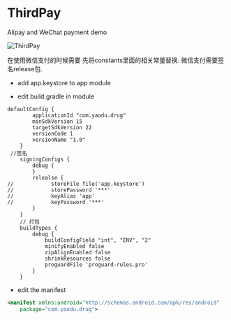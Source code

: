 # ThirdPay
Alipay and WeChat payment demo

![ThirdPay](https://github.com/BoBoMEe/ThirdPay/raw/master/Screenshot/screenshot.png "ThirdPay")

在使用微信支付的时候需要 先将constants里面的相关常量替换.
微信支付需要签名release包.

- add app.keystore to app module


- edit build.gradle in module 

 ``` 
 defaultConfig {
         applicationId "com.yaodu.drug"
         minSdkVersion 15
         targetSdkVersion 22
         versionCode 1
         versionName "1.0"
     }
  //签名
     signingConfigs {
         debug {
         }
         relealse {
 //            storeFile file('app.keystore')
 //            storePassword '***'
 //            keyAlias 'app'
 //            keyPassword '***'
         }
     }
     // 打包
     buildTypes {
         debug {
             buildConfigField "int", "ENV", "2"
             minifyEnabled false
             zipAlignEnabled false
             shrinkResources false
             proguardFile 'proguard-rules.pro'
         }
     }
 ```


- edit the manifest
``` xml
<manifest xmlns:android="http://schemas.android.com/apk/res/android"
    package="com.yaodu.drug">
```

